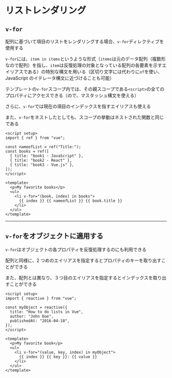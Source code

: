 # リストレンダリング

## `v-for`

配列に基づいて項目のリストをレンダリングする場合、`v-for`ディレクティブを使用する

`v-for`には、`item in items`というような形式（`items`は元のデータ配列（複数形なので配列）を指し、`item`は反復処理の対象となっている配列の各要素を示すエイリアスである）の特別な構文を用いる（区切り文字には代わりに`of`を使い、JavaScript のイテレータ構文に近づけることも可能）

テンプレートの`v-for`スコープ内では、その親スコープである`<script>`の全てのプロパティにアクセスできる（ので、マスタッシュ構文を使える）

さらに、`v-for`では現在の項目のインデックスを指すエイリアスも使える

また、`v-for`をネストしたとしても、スコープの挙動はネストされた関数と同じである

```vue
<script setup>
import { ref } from "vue";

const nameofList = ref("Title:");
const books = ref([
  { title: "book1 - JavaScript" },
  { title: "book2 - React" },
  { title: "book3 - Vue.js" },
]);
</script>

<template>
  <p>My favorite books</p>
  <ul>
    <li v-for="(book, index) in books">
      {{ index }} {{ nameofList }} {{ book.title }}
    </li>
  </ul>
</template>
```

---

## `v-for`をオブジェクトに適用する

`v-for`はオブジェクトの各プロパティを反復処理するのにも利用できる

配列と同様に、2 つめのエイリアスを指定するとプロパティのキーを取り出すことができる

また、配列とは異なり、３つ目のエイリアスを指定するとインデックスを取り出すことができる

```vue
<script setup>
import { reactive } from "vue";

const myObject = reactive({
  title: "How to do lists in Vue",
  author: "John Doe",
  publishedAt: "2016-04-10",
});
</script>

<template>
  <p>My favorite book</p>
  <ul>
    <li v-for="(value, key, index) in myObject">
      {{ index }} {{ key }}: {{ value }}
    </li>
  </ul>
</template>
```
